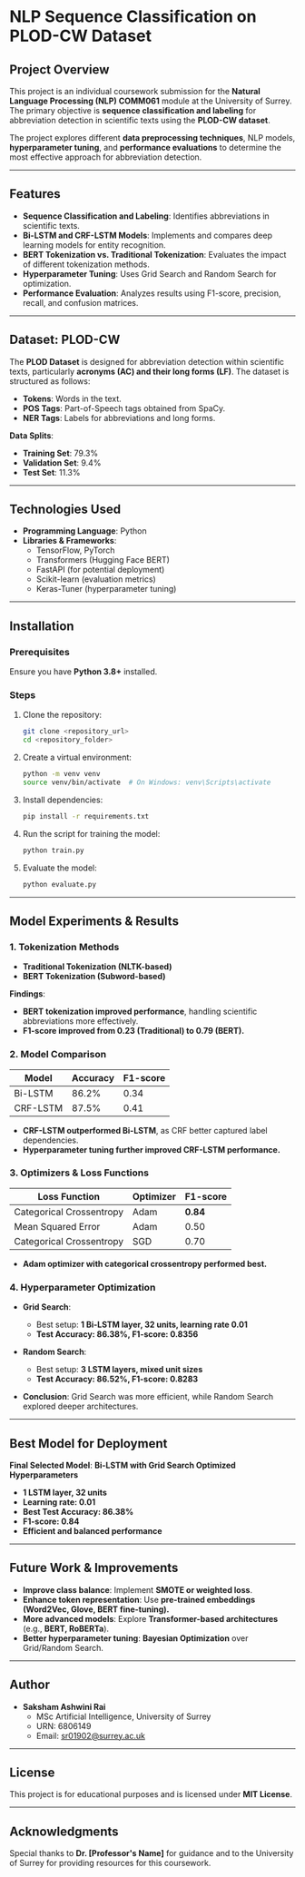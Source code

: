 # NLP Sequence Classification on PLOD-CW Dataset

## Project Overview
This project is an individual coursework submission for the **Natural Language Processing (NLP) COMM061** module at the University of Surrey. The primary objective is **sequence classification and labeling** for abbreviation detection in scientific texts using the **PLOD-CW dataset**.

The project explores different **data preprocessing techniques**, NLP models, **hyperparameter tuning**, and **performance evaluations** to determine the most effective approach for abbreviation detection.

---

## Features
- **Sequence Classification and Labeling**: Identifies abbreviations in scientific texts.
- **Bi-LSTM and CRF-LSTM Models**: Implements and compares deep learning models for entity recognition.
- **BERT Tokenization vs. Traditional Tokenization**: Evaluates the impact of different tokenization methods.
- **Hyperparameter Tuning**: Uses Grid Search and Random Search for optimization.
- **Performance Evaluation**: Analyzes results using F1-score, precision, recall, and confusion matrices.

---

## Dataset: PLOD-CW
The **PLOD Dataset** is designed for abbreviation detection within scientific texts, particularly **acronyms (AC) and their long forms (LF)**. The dataset is structured as follows:
- **Tokens**: Words in the text.
- **POS Tags**: Part-of-Speech tags obtained from SpaCy.
- **NER Tags**: Labels for abbreviations and long forms.

**Data Splits**:
- **Training Set**: 79.3%
- **Validation Set**: 9.4%
- **Test Set**: 11.3%

---

## Technologies Used
- **Programming Language**: Python
- **Libraries & Frameworks**:
  - TensorFlow, PyTorch
  - Transformers (Hugging Face BERT)
  - FastAPI (for potential deployment)
  - Scikit-learn (evaluation metrics)
  - Keras-Tuner (hyperparameter tuning)

---

## Installation
### Prerequisites
Ensure you have **Python 3.8+** installed.

### Steps
1. Clone the repository:
   ```bash
   git clone <repository_url>
   cd <repository_folder>
   ```
2. Create a virtual environment:
   ```bash
   python -m venv venv
   source venv/bin/activate  # On Windows: venv\Scripts\activate
   ```
3. Install dependencies:
   ```bash
   pip install -r requirements.txt
   ```
4. Run the script for training the model:
   ```bash
   python train.py
   ```
5. Evaluate the model:
   ```bash
   python evaluate.py
   ```

---

## Model Experiments & Results

### 1. Tokenization Methods
- **Traditional Tokenization (NLTK-based)**
- **BERT Tokenization (Subword-based)**

**Findings**:
- **BERT tokenization improved performance**, handling scientific abbreviations more effectively.
- **F1-score improved from 0.23 (Traditional) to 0.79 (BERT).**

### 2. Model Comparison
| Model       | Accuracy | F1-score |
|------------|----------|----------|
| Bi-LSTM    | 86.2%    | 0.34     |
| CRF-LSTM   | 87.5%    | 0.41     |

- **CRF-LSTM outperformed Bi-LSTM**, as CRF better captured label dependencies.
- **Hyperparameter tuning further improved CRF-LSTM performance.**

### 3. Optimizers & Loss Functions
| Loss Function | Optimizer | F1-score |
|--------------|----------|----------|
| Categorical Crossentropy | Adam | **0.84** |
| Mean Squared Error | Adam | 0.50 |
| Categorical Crossentropy | SGD | 0.70 |

- **Adam optimizer with categorical crossentropy performed best.**

### 4. Hyperparameter Optimization
- **Grid Search**:
  - Best setup: **1 Bi-LSTM layer, 32 units, learning rate 0.01**
  - **Test Accuracy: 86.38%, F1-score: 0.8356**

- **Random Search**:
  - Best setup: **3 LSTM layers, mixed unit sizes**
  - **Test Accuracy: 86.52%, F1-score: 0.8283**

- **Conclusion**: Grid Search was more efficient, while Random Search explored deeper architectures.

---

## Best Model for Deployment
**Final Selected Model**: **Bi-LSTM with Grid Search Optimized Hyperparameters**

- **1 LSTM layer, 32 units**
- **Learning rate: 0.01**
- **Best Test Accuracy: 86.38%**
- **F1-score: 0.84**
- **Efficient and balanced performance**

---

## Future Work & Improvements
- **Improve class balance**: Implement **SMOTE or weighted loss**.
- **Enhance token representation**: Use **pre-trained embeddings (Word2Vec, Glove, BERT fine-tuning).**
- **More advanced models**: Explore **Transformer-based architectures** (e.g., **BERT, RoBERTa**).
- **Better hyperparameter tuning**: **Bayesian Optimization** over Grid/Random Search.

---

## Author
- **Saksham Ashwini Rai**  
  - MSc Artificial Intelligence, University of Surrey  
  - URN: 6806149  
  - Email: sr01902@surrey.ac.uk  

---

## License
This project is for educational purposes and is licensed under **MIT License**.

---

## Acknowledgments
Special thanks to **Dr. [Professor's Name]** for guidance and to the University of Surrey for providing resources for this coursework.

